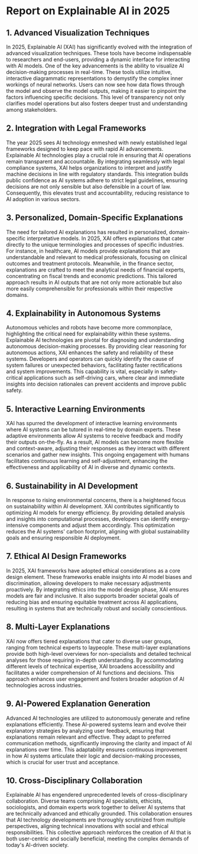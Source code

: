 # Report on Explainable AI in 2025

## 1. Advanced Visualization Techniques
In 2025, Explainable AI (XAI) has significantly evolved with the integration of advanced visualization techniques. These tools have become indispensable to researchers and end-users, providing a dynamic interface for interacting with AI models. One of the key advancements is the ability to visualize AI decision-making processes in real-time. These tools utilize intuitive, interactive diagrammatic representations to demystify the complex inner workings of neural networks. Users can now see how data flows through the model and observe the model outputs, making it easier to pinpoint the factors influencing specific decisions. This level of transparency not only clarifies model operations but also fosters deeper trust and understanding among stakeholders.

## 2. Integration with Legal Frameworks
The year 2025 sees AI technology enmeshed with newly established legal frameworks designed to keep pace with rapid AI advancements. Explainable AI technologies play a crucial role in ensuring that AI operations remain transparent and accountable. By integrating seamlessly with legal compliance systems, XAI helps organizations to interpret and justify machine decisions in line with regulatory standards. This integration builds public confidence as AI systems adhere to strict legal guidelines, ensuring decisions are not only sensible but also defensible in a court of law. Consequently, this elevates trust and accountability, reducing resistance to AI adoption in various sectors.

## 3. Personalized, Domain-Specific Explanations
The need for tailored AI explanations has resulted in personalized, domain-specific interpretative models. In 2025, XAI offers explanations that cater directly to the unique terminologies and processes of specific industries. For instance, in healthcare, AI models provide explanations that are understandable and relevant to medical professionals, focusing on clinical outcomes and treatment protocols. Meanwhile, in the finance sector, explanations are crafted to meet the analytical needs of financial experts, concentrating on fiscal trends and economic predictions. This tailored approach results in AI outputs that are not only more actionable but also more easily comprehensible for professionals within their respective domains.

## 4. Explainability in Autonomous Systems
Autonomous vehicles and robots have become more commonplace, highlighting the critical need for explainability within these systems. Explainable AI technologies are pivotal for diagnosing and understanding autonomous decision-making processes. By providing clear reasoning for autonomous actions, XAI enhances the safety and reliability of these systems. Developers and operators can quickly identify the cause of system failures or unexpected behaviors, facilitating faster rectifications and system improvements. This capability is vital, especially in safety-critical applications such as self-driving cars, where clear and immediate insights into decision rationales can prevent accidents and improve public safety.

## 5. Interactive Learning Environments
XAI has spurred the development of interactive learning environments where AI systems can be tutored in real-time by domain experts. These adaptive environments allow AI systems to receive feedback and modify their outputs on-the-fly. As a result, AI models can become more flexible and context-aware, adjusting their responses as they interact with different scenarios and gather new insights. This ongoing engagement with humans facilitates continuous learning and self-adjustment, enhancing the effectiveness and applicability of AI in diverse and dynamic contexts.

## 6. Sustainability in AI Development
In response to rising environmental concerns, there is a heightened focus on sustainability within AI development. XAI contributes significantly to optimizing AI models for energy efficiency. By providing detailed analysis and insights into computational processes, developers can identify energy-intensive components and adjust them accordingly. This optimization reduces the AI systems' carbon footprint, aligning with global sustainability goals and ensuring responsible AI deployment.

## 7. Ethical AI Design Frameworks
In 2025, XAI frameworks have adopted ethical considerations as a core design element. These frameworks enable insights into AI model biases and discrimination, allowing developers to make necessary adjustments proactively. By integrating ethics into the model design phase, XAI ensures models are fair and inclusive. It also supports broader societal goals of reducing bias and ensuring equitable treatment across AI applications, resulting in systems that are technically robust and socially conscientious.

## 8. Multi-Layer Explanations
XAI now offers tiered explanations that cater to diverse user groups, ranging from technical experts to laypeople. These multi-layer explanations provide both high-level overviews for non-specialists and detailed technical analyses for those requiring in-depth understanding. By accommodating different levels of technical expertise, XAI broadens accessibility and facilitates a wider comprehension of AI functions and decisions. This approach enhances user engagement and fosters broader adoption of AI technologies across industries.

## 9. AI-Powered Explanation Generation
Advanced AI technologies are utilized to autonomously generate and refine explanations efficiently. These AI-powered systems learn and evolve their explanatory strategies by analyzing user feedback, ensuring that explanations remain relevant and effective. They adapt to preferred communication methods, significantly improving the clarity and impact of AI explanations over time. This adaptability ensures continuous improvement in how AI systems articulate their logic and decision-making processes, which is crucial for user trust and acceptance.

## 10. Cross-Disciplinary Collaboration
Explainable AI has engendered unprecedented levels of cross-disciplinary collaboration. Diverse teams comprising AI specialists, ethicists, sociologists, and domain experts work together to deliver AI systems that are technically advanced and ethically grounded. This collaboration ensures that AI technology developments are thoroughly scrutinized from multiple perspectives, aligning technical innovations with social and ethical responsibilities. This collective approach reinforces the creation of AI that is both user-centric and socially beneficial, meeting the complex demands of today's AI-driven society.